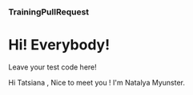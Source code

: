### TrainingPullRequest
# Hi! Everybody!
Leave your test code here!

Hi Tatsiana , Nice to meet you !
I'm Natalya Myunster.
